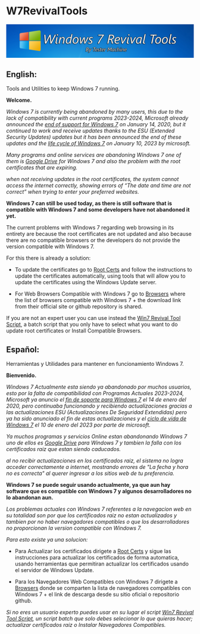 # W7RevivalTools
![banner](https://github.com/TesterMachine/W7RevivalTools/blob/main/Assets/images/banner.png)

## English:
Tools and Utilities to keep Windows 7 running.

**Welcome.**

_Windows 7 is currently being abandoned by many users, this due to the lack of compatibility with current programs 2023-2024, Microsoft already announced the [end of support for Windows 7](https://support.microsoft.com/en-us/windows/windows-7-support-ended-on-january-14-2020-b75d4580-2cc7-895a-2c9c-1466d9a53962) on January 14, 2020, but it continued to work and receive updates thanks to the ESU (Extended Security Updates) updates but it has been announced the end of these updates and the [life cycle of Windows 7](https://learn.microsoft.com/en-us/lifecycle/products/windows-7) on January 10, 2023 by microsoft._

_Many programs and online services are abandoning Windows 7 one of them is [Google Drive](https://support.google.com/drive/thread/191968670/windows-7-will-not-be-supported-as-of-feb-does-this-mean-google-drive-will-no-longer-work-on-win-7?hl=en#:~:text=Google%20Drive%20will%20not%20be,may%20not%20work%20at%20all.) for Windows 7 and also the problem with the root certificates that are expiring._

_when not receiving updates in the root certificates, the system cannot access the internet correctly, showing errors of “The date and time are not correct” when trying to enter your preferred websites._

**Windows 7 can still be used today, as there is still software that is compatible with Windows 7 and some developers have not abandoned it yet.**

The current problems with Windows 7 regarding web browsing in its entirety are because the root certificates are not updated and also because there are no compatible browsers or the developers do not provide the version compatible with Windows 7.

For this there is already a solution:

* To update the certificates go to [Root Certs](https://github.com/TesterMachine/W7RevivalTools/tree/main/Root%20Certs) and follow the instructions to update the certificates automatically, using tools that will allow you to update the certificates using the Windows Update server.

* For Web Browsers Compatible with Windows 7 go to [Browsers](https://github.com/TesterMachine/W7RevivalTools/tree/main/Browsers) where the list of browsers compatible with Windows 7 + the download link from their official site or github repository is shared.

If you are not an expert user you can use instead the [Win7 Revival Tool Script](https://github.com/TesterMachine/W7RevivalTools/releases/latest), a batch script that you only have to select what you want to do update root certificates or Install Compatible Browsers.

## Español:
Herramientas y Utilidades para mantener en funcionamiento Windows 7.

**Bienvenido.** 

_Windows 7 Actualmente esta siendo ya abandonado por muchos usuarios, esto por la falta de compatibilidad con Programas Actuales 2023-2024, Microsoft ya anuncio el [fin de soporte para Windows 7](https://support.microsoft.com/es-es/windows/el-soporte-de-windows-7-finalizó-el-14-de-enero-de-2020-b75d4580-2cc7-895a-2c9c-1466d9a53962) el 14 de enero del 2020, pero continuaba funcionando y recibiendo actualizaciones gracias a las actualizaciones ESU (Actualizaciones De Seguridad Extendidas) pero ya ha sido anunciado el fin de estas actualizaciones y el [ciclo de vida de Windows 7](https://learn.microsoft.com/es-es/lifecycle/products/windows-7) el 10 de enero del 2023 por parte de microsoft._

_Ya muchos programas y servicios Online estan abandonando Windows 7 uno de ellos es [Google Drive](https://support.google.com/drive/thread/191968670/windows-7-will-not-be-supported-as-of-feb-does-this-mean-google-drive-will-no-longer-work-on-win-7?hl=en#:~:text=Google%20Drive%20will%20not%20be,may%20not%20work%20at%20all.) para Windows 7 y tambien la falla con los certificados raiz que estan siendo caducados._

_al no recibir actualizaciones en los certificados raiz, el sistema no logra acceder correctamente a internet, mostrando errores de "La fecha y hora no es correcta" al querer ingresar a los sitios web de tu preferencia._

**Windows 7 se puede seguir usando actualmente, ya que aun hay software que es compatible con Windows 7 y algunos desarrolladores no lo abandonan aun.**

_Los problemas actuales con Windows 7 referentes a la navegacion web en su totalidad son por que los certificados raiz no estan actualizados y tambien por no haber navegadores compatibles o que los desarrolladores no proporcionan la version compatible con Windows 7._

_Para esto existe ya una solucion:_

* Para Actualizar los certificados dirigete a [Root Certs](https://github.com/TesterMachine/W7RevivalTools/tree/main/Root%20Certs) y sigue las instrucciones para actualizar los certificados de forma automatica, usando herramientas que permitiran actualizar los certificados usando el servidor de Windows Update.

* Para los Navegadores Web Compatibles con Windows 7 dirigete a [Browsers](https://github.com/TesterMachine/W7RevivalTools/tree/main/Browsers) donde se comparten la lista de navegadores compatibles con Windows 7 + el link de descarga desde su sitio oficial o repositorio github.

_Si no eres un usuario experto puedes usar en su lugar el script [Win7 Revival Tool Script](https://github.com/TesterMachine/W7RevivalTools/releases/latest), un script batch que solo debes selecionar lo que quieras hacer; actualizar certificados raiz o Instalar Navegadores Compatibles._
